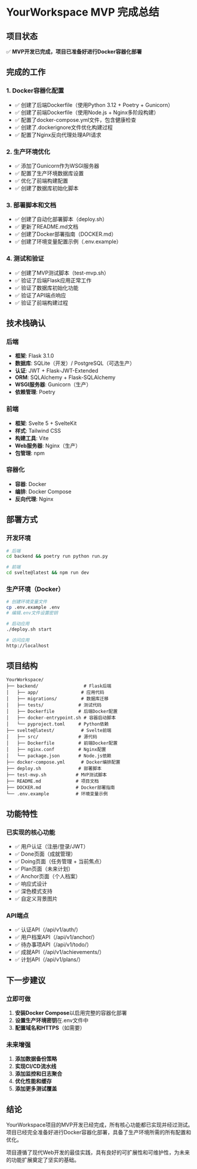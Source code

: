 # YourWorkspace MVP 完成总结

## 项目状态

✅ **MVP开发已完成，项目已准备好进行Docker容器化部署**

## 完成的工作

### 1. Docker容器化配置
- ✅ 创建了后端Dockerfile（使用Python 3.12 + Poetry + Gunicorn）
- ✅ 创建了前端Dockerfile（使用Node.js + Nginx多阶段构建）
- ✅ 配置了docker-compose.yml文件，包含健康检查
- ✅ 创建了.dockerignore文件优化构建过程
- ✅ 配置了Nginx反向代理处理API请求

### 2. 生产环境优化
- ✅ 添加了Gunicorn作为WSGI服务器
- ✅ 配置了生产环境数据库设置
- ✅ 优化了前端构建配置
- ✅ 创建了数据库初始化脚本

### 3. 部署脚本和文档
- ✅ 创建了自动化部署脚本（deploy.sh）
- ✅ 更新了README.md文档
- ✅ 创建了Docker部署指南（DOCKER.md）
- ✅ 创建了环境变量配置示例（.env.example）

### 4. 测试和验证
- ✅ 创建了MVP测试脚本（test-mvp.sh）
- ✅ 验证了后端Flask应用正常工作
- ✅ 验证了数据库初始化功能
- ✅ 验证了API端点响应
- ✅ 验证了前端构建过程

## 技术栈确认

### 后端
- **框架**: Flask 3.1.0
- **数据库**: SQLite（开发）/ PostgreSQL（可选生产）
- **认证**: JWT + Flask-JWT-Extended
- **ORM**: SQLAlchemy + Flask-SQLAlchemy
- **WSGI服务器**: Gunicorn（生产）
- **依赖管理**: Poetry

### 前端
- **框架**: Svelte 5 + SvelteKit
- **样式**: Tailwind CSS
- **构建工具**: Vite
- **Web服务器**: Nginx（生产）
- **包管理**: npm

### 容器化
- **容器**: Docker
- **编排**: Docker Compose
- **反向代理**: Nginx

## 部署方式

### 开发环境
```bash
# 后端
cd backend && poetry run python run.py

# 前端
cd svelte@latest && npm run dev
```

### 生产环境（Docker）
```bash
# 创建环境变量文件
cp .env.example .env
# 编辑.env文件设置密钥

# 启动应用
./deploy.sh start

# 访问应用
http://localhost
```

## 项目结构

```
YourWorkspace/
├── backend/                 # Flask后端
│   ├── app/                # 应用代码
│   ├── migrations/         # 数据库迁移
│   ├── tests/             # 测试代码
│   ├── Dockerfile         # 后端Docker配置
│   ├── docker-entrypoint.sh # 容器启动脚本
│   └── pyproject.toml     # Python依赖
├── svelte@latest/          # Svelte前端
│   ├── src/               # 源代码
│   ├── Dockerfile         # 前端Docker配置
│   ├── nginx.conf         # Nginx配置
│   └── package.json       # Node.js依赖
├── docker-compose.yml      # Docker编排配置
├── deploy.sh              # 部署脚本
├── test-mvp.sh           # MVP测试脚本
├── README.md             # 项目文档
├── DOCKER.md             # Docker部署指南
└── .env.example          # 环境变量示例
```

## 功能特性

### 已实现的核心功能
- ✅ 用户认证（注册/登录/JWT）
- ✅ Done页面（成就管理）
- ✅ Doing页面（任务管理 + 当前焦点）
- ✅ Plan页面（未来计划）
- ✅ Anchor页面（个人档案）
- ✅ 响应式设计
- ✅ 深色模式支持
- ✅ 自定义背景图片

### API端点
- ✅ 认证API（/api/v1/auth/）
- ✅ 用户档案API（/api/v1/anchor/）
- ✅ 待办事项API（/api/v1/todo/）
- ✅ 成就API（/api/v1/achievements/）
- ✅ 计划API（/api/v1/plans/）

## 下一步建议

### 立即可做
1. **安装Docker Compose**以启用完整的容器化部署
2. **设置生产环境密钥**在.env文件中
3. **配置域名和HTTPS**（如需要）

### 未来增强
1. **添加数据备份策略**
2. **实现CI/CD流水线**
3. **添加监控和日志聚合**
4. **优化性能和缓存**
5. **添加更多测试覆盖**

## 结论

YourWorkspace项目的MVP开发已经完成，所有核心功能都已实现并经过测试。项目已经完全准备好进行Docker容器化部署，具备了生产环境所需的所有配置和优化。

项目遵循了现代Web开发的最佳实践，具有良好的可扩展性和可维护性，为未来的功能扩展奠定了坚实的基础。
